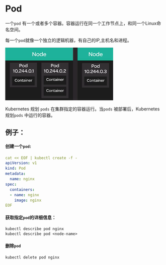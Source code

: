 # Pod

一个`pod` 有一个或者多个容器。容器运行在同一个工作节点上，和同一个Linux命名空间。

每一个`pod`就像一个独立的逻辑机器，有自己的IP,主机名和进程。

![](../.gitbook/assets/image%20%281%29.png)

Kubernetes 规划 `pods` 在集群指定的容器运行。当`pods` 被部署后，Kubernetes 规划`pods` 中运行的容器。

## 例子：

#### 创建一个`pod`:

```yaml
cat << EOF | kubectl create -f -
apiVersion: v1
kind: Pod
metadata:
  name: nginx
spec:
  containers:
  - name: nginx
    image: nginx
EOF
```

#### 获取指定`pod`的详细信息：

```text
kubectl describe pod nginx
kubectl describe pod <node-name>

```

#### 删除`pod`

```text
kubectl delete pod nginx 
```



